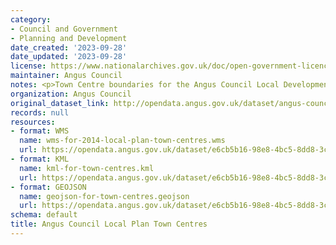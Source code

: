 ```yaml
---
category:
- Council and Government
- Planning and Development
date_created: '2023-09-28'
date_updated: '2023-09-28'
license: https://www.nationalarchives.gov.uk/doc/open-government-licence/version/3/
maintainer: Angus Council
notes: <p>Town Centre boundaries for the Angus Council Local Development Plan.</p>
organization: Angus Council
original_dataset_link: http://opendata.angus.gov.uk/dataset/angus-council-local-plan-town-centres
records: null
resources:
- format: WMS
  name: wms-for-2014-local-plan-town-centres.wms
  url: https://opendata.angus.gov.uk/dataset/e6cb5b16-98e8-4bc5-8dd8-3c93e287d413/resource/4030342d-27c2-42fa-98a5-c36d955d4952/download/wms-for-2014-local-plan-town-centres.wms
- format: KML
  name: kml-for-town-centres.kml
  url: https://opendata.angus.gov.uk/dataset/e6cb5b16-98e8-4bc5-8dd8-3c93e287d413/resource/ca772011-49b6-4544-bbcd-1dd11279a1f7/download/kml-for-town-centres.kml
- format: GEOJSON
  name: geojson-for-town-centres.geojson
  url: https://opendata.angus.gov.uk/dataset/e6cb5b16-98e8-4bc5-8dd8-3c93e287d413/resource/dc2d113c-d003-4bd7-9757-c822d9e2e186/download/geojson-for-town-centres.geojson
schema: default
title: Angus Council Local Plan Town Centres
---
```

